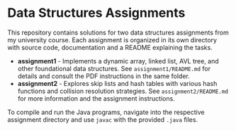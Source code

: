 # Data Structures Assignments

This repository contains solutions for two data structures assignments from my university course. Each assignment is organized in its own directory with source code, documentation and a README explaining the tasks.

- **assignment1** - Implements a dynamic array, linked list, AVL tree, and other foundational data structures. See `assignment1/README.md` for details and consult the PDF instructions in the same folder.
- **assignment2** - Explores skip lists and hash tables with various hash functions and collision resolution strategies. See `assignment2/README.md` for more information and the assignment instructions.

To compile and run the Java programs, navigate into the respective assignment directory and use `javac` with the provided `.java` files.
